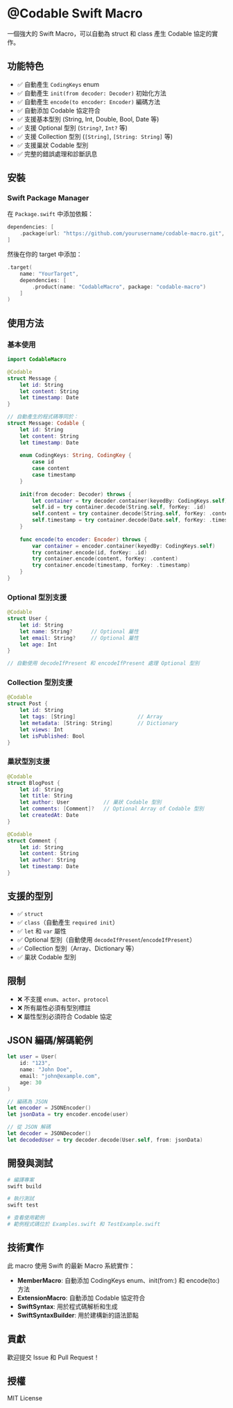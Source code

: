 # @Codable Swift Macro

一個強大的 Swift Macro，可以自動為 struct 和 class 產生 Codable 協定的實作。

## 功能特色

- ✅ 自動產生 `CodingKeys` enum
- ✅ 自動產生 `init(from decoder: Decoder)` 初始化方法  
- ✅ 自動產生 `encode(to encoder: Encoder)` 編碼方法
- ✅ 自動添加 Codable 協定符合
- ✅ 支援基本型別 (String, Int, Double, Bool, Date 等)
- ✅ 支援 Optional 型別 (`String?`, `Int?` 等)
- ✅ 支援 Collection 型別 (`[String]`, `[String: String]` 等)
- ✅ 支援巢狀 Codable 型別
- ✅ 完整的錯誤處理和診斷訊息

## 安裝

### Swift Package Manager

在 `Package.swift` 中添加依賴：

```swift
dependencies: [
    .package(url: "https://github.com/yourusername/codable-macro.git", from: "1.0.0")
]
```

然後在你的 target 中添加：

```swift
.target(
    name: "YourTarget",
    dependencies: [
        .product(name: "CodableMacro", package: "codable-macro")
    ]
)
```

## 使用方法

### 基本使用

```swift
import CodableMacro

@Codable
struct Message {
    let id: String
    let content: String
    let timestamp: Date
}

// 自動產生的程式碼等同於：
struct Message: Codable {
    let id: String
    let content: String  
    let timestamp: Date
    
    enum CodingKeys: String, CodingKey {
        case id
        case content
        case timestamp
    }
    
    init(from decoder: Decoder) throws {
        let container = try decoder.container(keyedBy: CodingKeys.self)
        self.id = try container.decode(String.self, forKey: .id)
        self.content = try container.decode(String.self, forKey: .content)
        self.timestamp = try container.decode(Date.self, forKey: .timestamp)
    }
    
    func encode(to encoder: Encoder) throws {
        var container = encoder.container(keyedBy: CodingKeys.self)
        try container.encode(id, forKey: .id)
        try container.encode(content, forKey: .content)
        try container.encode(timestamp, forKey: .timestamp)
    }
}
```

### Optional 型別支援

```swift
@Codable
struct User {
    let id: String
    let name: String?      // Optional 屬性
    let email: String?     // Optional 屬性  
    let age: Int
}

// 自動使用 decodeIfPresent 和 encodeIfPresent 處理 Optional 型別
```

### Collection 型別支援

```swift
@Codable
struct Post {
    let id: String
    let tags: [String]                    // Array
    let metadata: [String: String]        // Dictionary
    let views: Int
    let isPublished: Bool
}
```

### 巢狀型別支援

```swift
@Codable
struct BlogPost {
    let id: String
    let title: String
    let author: User           // 巢狀 Codable 型別
    let comments: [Comment]?   // Optional Array of Codable 型別
    let createdAt: Date
}

@Codable
struct Comment {
    let id: String
    let content: String
    let author: String
    let timestamp: Date
}
```

## 支援的型別

- ✅ `struct`
- ✅ `class`（自動產生 `required init`）
- ✅ `let` 和 `var` 屬性
- ✅ Optional 型別（自動使用 `decodeIfPresent`/`encodeIfPresent`）
- ✅ Collection 型別（Array、Dictionary 等）
- ✅ 巢狀 Codable 型別

## 限制

- ❌ 不支援 `enum`、`actor`、`protocol`
- ❌ 所有屬性必須有型別標註
- ❌ 屬性型別必須符合 Codable 協定

## JSON 編碼/解碼範例

```swift
let user = User(
    id: "123",
    name: "John Doe", 
    email: "john@example.com",
    age: 30
)

// 編碼為 JSON
let encoder = JSONEncoder()
let jsonData = try encoder.encode(user)

// 從 JSON 解碼
let decoder = JSONDecoder()
let decodedUser = try decoder.decode(User.self, from: jsonData)
```

## 開發與測試

```bash
# 編譯專案
swift build

# 執行測試
swift test

# 查看使用範例
# 範例程式碼位於 Examples.swift 和 TestExample.swift
```

## 技術實作

此 macro 使用 Swift 的最新 Macro 系統實作：

- **MemberMacro**: 自動添加 CodingKeys enum、init(from:) 和 encode(to:) 方法
- **ExtensionMacro**: 自動添加 Codable 協定符合
- **SwiftSyntax**: 用於程式碼解析和生成
- **SwiftSyntaxBuilder**: 用於建構新的語法節點

## 貢獻

歡迎提交 Issue 和 Pull Request！

## 授權

MIT License